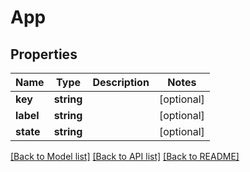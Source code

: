 # App

## Properties

 Name      | Type       | Description | Notes      
-----------|------------|-------------|------------
 **key**   | **string** |             | [optional] 
 **label** | **string** |             | [optional] 
 **state** | **string** |             | [optional] 

[[Back to Model list]](../../README.md#documentation-for-models) [[Back to API list]](../../README.md#documentation-for-api-endpoints) [[Back to README]](../../README.md)


